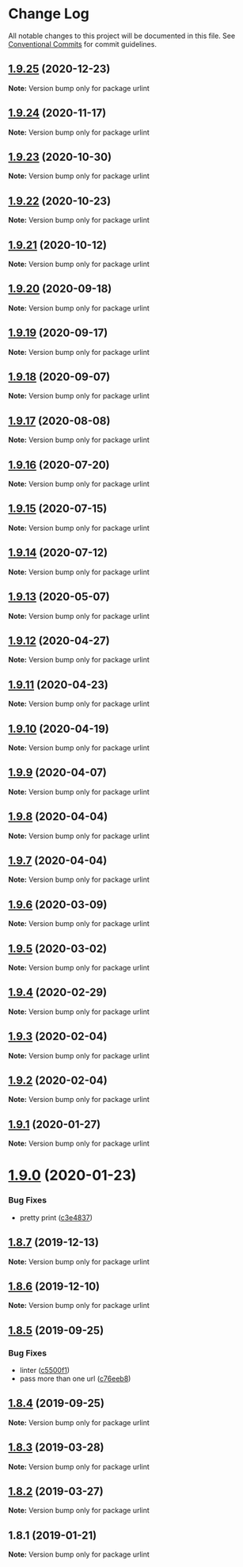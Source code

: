 # Change Log

All notable changes to this project will be documented in this file.
See [Conventional Commits](https://conventionalcommits.org) for commit guidelines.

## [1.9.25](https://github.com/urlint/urlint/tree/master/packages/urlint/compare/v1.9.24...v1.9.25) (2020-12-23)

**Note:** Version bump only for package urlint





## [1.9.24](https://github.com/urlint/urlint/tree/master/packages/urlint/compare/v1.9.23...v1.9.24) (2020-11-17)

**Note:** Version bump only for package urlint





## [1.9.23](https://github.com/urlint/urlint/tree/master/packages/urlint/compare/v1.9.22...v1.9.23) (2020-10-30)

**Note:** Version bump only for package urlint





## [1.9.22](https://github.com/urlint/urlint/tree/master/packages/urlint/compare/v1.9.21...v1.9.22) (2020-10-23)

**Note:** Version bump only for package urlint





## [1.9.21](https://github.com/urlint/urlint/tree/master/packages/urlint/compare/v1.9.20...v1.9.21) (2020-10-12)

**Note:** Version bump only for package urlint





## [1.9.20](https://github.com/urlint/urlint/tree/master/packages/urlint/compare/v1.9.19...v1.9.20) (2020-09-18)

**Note:** Version bump only for package urlint





## [1.9.19](https://github.com/urlint/urlint/tree/master/packages/urlint/compare/v1.9.18...v1.9.19) (2020-09-17)

**Note:** Version bump only for package urlint





## [1.9.18](https://github.com/urlint/urlint/tree/master/packages/urlint/compare/v1.9.17...v1.9.18) (2020-09-07)

**Note:** Version bump only for package urlint





## [1.9.17](https://github.com/urlint/urlint/tree/master/packages/urlint/compare/v1.9.16...v1.9.17) (2020-08-08)

**Note:** Version bump only for package urlint





## [1.9.16](https://github.com/urlint/urlint/tree/master/packages/urlint/compare/v1.9.15...v1.9.16) (2020-07-20)

**Note:** Version bump only for package urlint





## [1.9.15](https://github.com/urlint/urlint/tree/master/packages/urlint/compare/v1.9.14...v1.9.15) (2020-07-15)

**Note:** Version bump only for package urlint





## [1.9.14](https://github.com/urlint/urlint/tree/master/packages/urlint/compare/v1.9.13...v1.9.14) (2020-07-12)

**Note:** Version bump only for package urlint





## [1.9.13](https://github.com/urlint/urlint/tree/master/packages/urlint/compare/v1.9.12...v1.9.13) (2020-05-07)

**Note:** Version bump only for package urlint





## [1.9.12](https://github.com/urlint/urlint/tree/master/packages/urlint/compare/v1.9.11...v1.9.12) (2020-04-27)

**Note:** Version bump only for package urlint





## [1.9.11](https://github.com/urlint/urlint/tree/master/packages/urlint/compare/v1.9.10...v1.9.11) (2020-04-23)

**Note:** Version bump only for package urlint





## [1.9.10](https://github.com/urlint/urlint/tree/master/packages/urlint/compare/v1.9.9...v1.9.10) (2020-04-19)

**Note:** Version bump only for package urlint





## [1.9.9](https://github.com/urlint/urlint/tree/master/packages/urlint/compare/v1.9.8...v1.9.9) (2020-04-07)

**Note:** Version bump only for package urlint





## [1.9.8](https://github.com/urlint/urlint/tree/master/packages/urlint/compare/v1.9.7...v1.9.8) (2020-04-04)

**Note:** Version bump only for package urlint





## [1.9.7](https://github.com/urlint/urlint/tree/master/packages/urlint/compare/v1.9.6...v1.9.7) (2020-04-04)

**Note:** Version bump only for package urlint





## [1.9.6](https://github.com/urlint/urlint/tree/master/packages/urlint/compare/v1.9.5...v1.9.6) (2020-03-09)

**Note:** Version bump only for package urlint





## [1.9.5](https://github.com/urlint/urlint/tree/master/packages/urlint/compare/v1.9.4...v1.9.5) (2020-03-02)

**Note:** Version bump only for package urlint





## [1.9.4](https://github.com/urlint/urlint/tree/master/packages/urlint/compare/v1.9.3...v1.9.4) (2020-02-29)

**Note:** Version bump only for package urlint





## [1.9.3](https://github.com/urlint/urlint/tree/master/packages/urlint/compare/v1.9.2...v1.9.3) (2020-02-04)

**Note:** Version bump only for package urlint





## [1.9.2](https://github.com/urlint/urlint/tree/master/packages/urlint/compare/v1.9.1...v1.9.2) (2020-02-04)

**Note:** Version bump only for package urlint





## [1.9.1](https://github.com/urlint/urlint/tree/master/packages/urlint/compare/v1.9.0...v1.9.1) (2020-01-27)

**Note:** Version bump only for package urlint





# [1.9.0](https://github.com/urlint/urlint/tree/master/packages/urlint/compare/v1.8.7...v1.9.0) (2020-01-23)


### Bug Fixes

* pretty print ([c3e4837](https://github.com/urlint/urlint/tree/master/packages/urlint/commit/c3e4837eddfda62d8d9bb112cd39bd3e4a4d860b))





## [1.8.7](https://github.com/urlint/urlint/tree/master/packages/urlint/compare/v1.8.6...v1.8.7) (2019-12-13)

**Note:** Version bump only for package urlint





## [1.8.6](https://github.com/urlint/urlint/tree/master/packages/urlint/compare/v1.8.5...v1.8.6) (2019-12-10)

**Note:** Version bump only for package urlint





## [1.8.5](https://github.com/urlint/urlint/tree/master/packages/urlint/compare/v1.8.4...v1.8.5) (2019-09-25)


### Bug Fixes

* linter ([c5500f1](https://github.com/urlint/urlint/tree/master/packages/urlint/commit/c5500f1))
* pass more than one url ([c76eeb8](https://github.com/urlint/urlint/tree/master/packages/urlint/commit/c76eeb8))





## [1.8.4](https://github.com/urlint/urlint/tree/master/packages/urlint/compare/v1.8.3...v1.8.4) (2019-09-25)

**Note:** Version bump only for package urlint





## [1.8.3](https://github.com/urlint/urlint/tree/master/packages/urlint/compare/v1.8.2...v1.8.3) (2019-03-28)

**Note:** Version bump only for package urlint





## [1.8.2](https://github.com/urlint/urlint/tree/master/packages/urlint/compare/v1.8.1...v1.8.2) (2019-03-27)

**Note:** Version bump only for package urlint





## 1.8.1 (2019-01-21)

**Note:** Version bump only for package urlint
